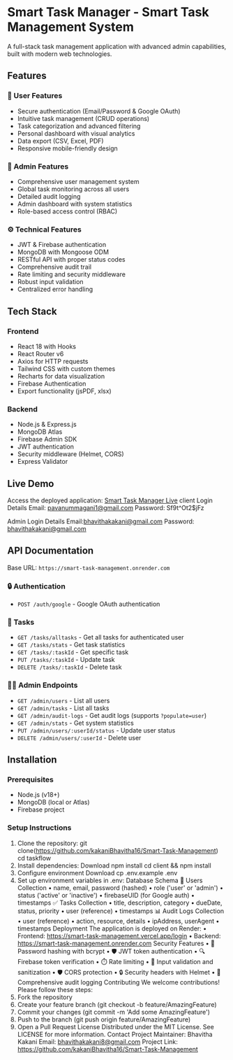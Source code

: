 # Smart Task Manager - Smart Task Management System

A full-stack task management application with advanced admin capabilities, built with modern web technologies.

## Features

### 🌟 User Features
- Secure authentication (Email/Password & Google OAuth)
- Intuitive task management (CRUD operations)
- Task categorization and advanced filtering
- Personal dashboard with visual analytics
- Data export (CSV, Excel, PDF)
- Responsive mobile-friendly design

### 🔐 Admin Features
- Comprehensive user management system
- Global task monitoring across all users
- Detailed audit logging
- Admin dashboard with system statistics
- Role-based access control (RBAC)

### ⚙️ Technical Features
- JWT & Firebase authentication
- MongoDB with Mongoose ODM
- RESTful API with proper status codes
- Comprehensive audit trail
- Rate limiting and security middleware
- Robust input validation
- Centralized error handling

## Tech Stack

### Frontend
- React 18 with Hooks
- React Router v6
- Axios for HTTP requests
- Tailwind CSS with custom themes
- Recharts for data visualization
- Firebase Authentication
- Export functionality (jsPDF, xlsx)

### Backend
- Node.js & Express.js
- MongoDB Atlas
- Firebase Admin SDK
- JWT authentication
- Security middleware (Helmet, CORS)
- Express Validator

## Live Demo

Access the deployed application: [Smart Task Manager Live](smart-task-management.vercel.app)
client Login Details
Email: pavanummagani1@gmail.com
Password: Sf9t^Ot2$jFz

Admin Login Details
Email:bhavithakakani@gmail.com
Password: bhavithakakani@gmail.com


## API Documentation

Base URL: `https://smart-task-management.onrender.com`

### 🔒 Authentication
- `POST /auth/google` - Google OAuth authentication

### 📝 Tasks
- `GET /tasks/alltasks` - Get all tasks for authenticated user
- `GET /tasks/stats` - Get task statistics
- `GET /tasks/:taskId` - Get specific task
- `PUT /tasks/:taskId` - Update task
- `DELETE /tasks/:taskId` - Delete task

### 👨‍💻 Admin Endpoints
- `GET /admin/users` - List all users
- `GET /admin/tasks` - List all tasks
- `GET /admin/audit-logs` - Get audit logs (supports `?populate=user`)
- `GET /admin/stats` - Get system statistics
- `PUT /admin/users/:userId/status` - Update user status
- `DELETE /admin/users/:userId` - Delete user

## Installation

### Prerequisites
- Node.js (v18+)
- MongoDB (local or Atlas)
- Firebase project

### Setup Instructions

1. Clone the repository:
git clone(https://github.com/kakaniBhavitha16/Smart-Task-Management)
cd taskflow
2.	Install dependencies:
Download
npm install
cd client && npm install
3.	Configure environment
Download
cp .env.example .env
4.	Set up environment variables in .env:
Database Schema
📌 Users Collection
•	name, email, password (hashed)
•	role ('user' or 'admin')
•	status ('active' or 'inactive')
•	firebaseUID (for Google auth)
•	timestamps
✅ Tasks Collection
•	title, description, category
•	dueDate, status, priority
•	user (reference)
•	timestamps
📊 Audit Logs Collection
•	user (reference)
•	action, resource, details
•	ipAddress, userAgent
•	timestamps
Deployment
The application is deployed on Render:
•	Frontend: https://smart-task-management.vercel.app/login
•	Backend: https://smart-task-management.onrender.com
Security Features
•	🔑 Password hashing with bcrypt
•	🛡️ JWT token authentication
•	🔍 Firebase token verification
•	⏱️ Rate limiting
•	🧹 Input validation and sanitization
•	🛡️ CORS protection
•	🔒 Security headers with Helmet
•	📝 Comprehensive audit logging
Contributing
We welcome contributions! Please follow these steps:
1.	Fork the repository
2.	Create your feature branch (git checkout -b feature/AmazingFeature)
3.	Commit your changes (git commit -m 'Add some AmazingFeature')
4.	Push to the branch (git push origin feature/AmazingFeature)
5.	Open a Pull Request
License
Distributed under the MIT License. See LICENSE for more information.
Contact
Project Maintainer: Bhavitha Kakani
Email: bhavithakakani8@gmail.com
Project Link: https://github.com/kakaniBhavitha16/Smart-Task-Management